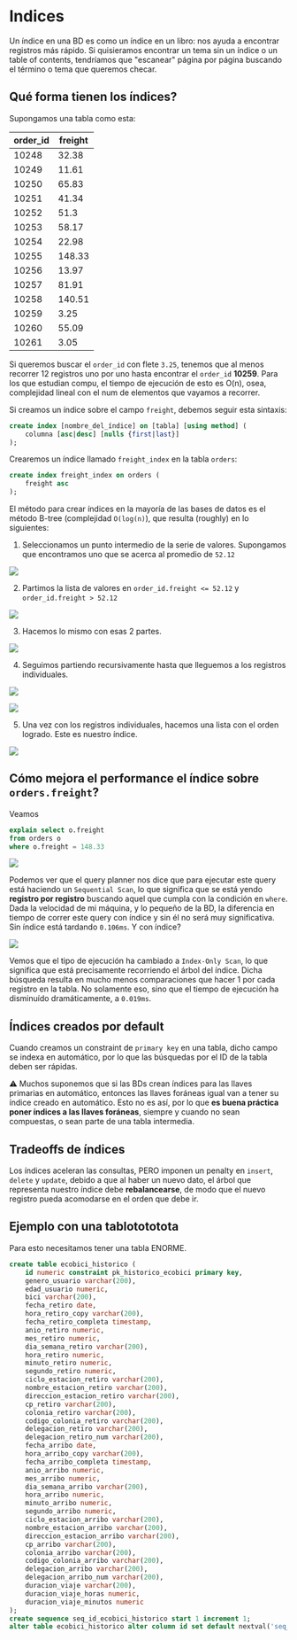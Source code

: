 # Indices

Un índice en una BD es como un índice en un libro: nos ayuda a encontrar registros más rápido. Si quisieramos encontrar un tema sin un índice o un table of contents, tendríamos que "escanear" página por página buscando el término o tema que queremos checar.

## Qué forma tienen los índices?

Supongamos una tabla como esta:

order_id|freight|
--------|-------|
   10248|  32.38|
   10249|  11.61|
   10250|  65.83|
   10251|  41.34|
   10252|   51.3|
   10253|  58.17|
   10254|  22.98|
   10255| 148.33|
   10256|  13.97|
   10257|  81.91|
   10258| 140.51|
   10259|   3.25|
   10260|  55.09|
   10261|   3.05|
   
Si queremos buscar el `order_id` con flete `3.25`, tenemos que al menos recorrer 12 registros uno por uno hasta encontrar el `order_id` **10259**. Para los que estudian compu, el tiempo de ejecución de esto es O(n), osea, complejidad lineal con el num de elementos que vayamos a recorrer.

Si creamos un índice sobre el campo `freight`, debemos seguir esta sintaxis:

```sql
create index [nombre_del_índice] on [tabla] [using method] (
	columna [asc|desc] [nulls {first|last}]
);
```

Crearemos un índice llamado `freight_index` en la tabla `orders`:

```sql
create index freight_index on orders (
	freight asc
);
```

El método para crear índices en la mayoría de las bases de datos es el método B-tree (complejidad `O(log(n)`), que resulta (roughly) en lo siguientes:

1. Seleccionamos un punto intermedio de la serie de valores. Supongamos que encontramos uno que se acerca al promedio de `52.12`

![](https://i.imgur.com/JTW0urM.png)

2. Partimos la lista de valores en `order_id.freight <= 52.12` y `order_id.freight > 52.12`

![](https://i.imgur.com/D52sUvh.png)

3. Hacemos lo mismo con esas 2 partes.

![](https://i.imgur.com/jNp8HsA.png)

4. Seguimos partiendo recursivamente hasta que lleguemos a los registros individuales.

![](https://i.imgur.com/NlRM8cw.png)

![](https://i.imgur.com/hmMQ9vR.png)

5. Una vez con los registros individuales, hacemos una lista con el orden logrado. Este es nuestro índice.

![](https://i.imgur.com/EQTtFm7.png)


## Cómo mejora el performance el índice sobre `orders.freight`?

Veamos

```sql
explain select o.freight
from orders o
where o.freight = 148.33 
```

![](https://i.imgur.com/j0KV65p.png)

Podemos ver que el query planner nos dice que para ejecutar este query está haciendo un `Sequential Scan`, lo que significa que se está yendo **registro por registro** buscando aquel que cumpla con la condición en `where`. Dada la velocidad de mi máquina, y lo pequeño de la BD, la diferencia en tiempo de correr este query con índice y sin él no será muy significativa. Sin índice está tardando `0.106ms`. Y con índice?

![](https://i.imgur.com/Rb3OCYx.png)

Vemos que el tipo de ejecución ha cambiado a `Index-Only Scan`, lo que significa que está precisamente recorriendo el árbol del índice. Dicha búsqueda resulta en mucho menos comparaciones que hacer 1 por cada registro en la tabla. No solamente eso, sino que el tiempo de ejecución ha disminuído dramáticamente, a `0.019ms`.

## Índices creados por default

Cuando creamos un constraint de `primary key` en una tabla, dicho campo se indexa en automático, por lo que las búsquedas por el ID de la tabla deben ser rápidas.

:warning: Muchos suponemos que si las BDs crean índices para las llaves primarias en automático, entonces las llaves foráneas igual van a tener su índice creado en automático. Esto no es así, por lo que **es buena práctica poner índices a las llaves foráneas**, siempre y cuando no sean compuestas, o sean parte de una tabla intermedia.

## Tradeoffs de índices

Los índices aceleran las consultas, PERO imponen un penalty en `insert`, `delete` y `update`, debido a que al haber un nuevo dato, el árbol que representa nuestro índice debe **rebalancearse**, de modo que el nuevo registro pueda acomodarse en el orden que debe ir.

## Ejemplo con una tablotototota

Para esto necesitamos tener una tabla ENORME.

```sql
create table ecobici_historico (
	id numeric constraint pk_historico_ecobici primary key,
	genero_usuario varchar(200),
	edad_usuario numeric,
	bici varchar(200),
	fecha_retiro date,
	hora_retiro_copy varchar(200),
	fecha_retiro_completa timestamp,
	anio_retiro numeric,
	mes_retiro numeric,
	dia_semana_retiro varchar(200),
	hora_retiro numeric,
	minuto_retiro numeric,
	segundo_retiro numeric,
	ciclo_estacion_retiro varchar(200),
	nombre_estacion_retiro varchar(200),
	direccion_estacion_retiro varchar(200),
	cp_retiro varchar(200),
	colonia_retiro varchar(200),
	codigo_colonia_retiro varchar(200),
	delegacion_retiro varchar(200),
	delegacion_retiro_num varchar(200),
	fecha_arribo date,
	hora_arribo_copy varchar(200),
	fecha_arribo_completa timestamp,
	anio_arribo numeric,
	mes_arribo numeric,
	dia_semana_arribo varchar(200),
	hora_arribo numeric,
	minuto_arribo numeric,
	segundo_arribo numeric,
	ciclo_estacion_arribo varchar(200),
	nombre_estacion_arribo varchar(200),
	direccion_estacion_arribo varchar(200),
	cp_arribo varchar(200),
	colonia_arribo varchar(200),
	codigo_colonia_arribo varchar(200),
	delegacion_arribo varchar(200),
	delegacion_arribo_num varchar(200),
	duracion_viaje varchar(200),
	duracion_viaje_horas numeric,
	duracion_viaje_minutos numeric
);
create sequence seq_id_ecobici_historico start 1 increment 1;
alter table ecobici_historico alter column id set default nextval('seq_id_ecobici_historico');
```
